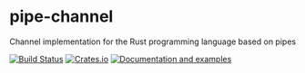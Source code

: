 # pipe-channel

Channel implementation for the Rust programming language based on pipes

[![Build Status](https://travis-ci.org/bugaevc/pipe-channel.svg?branch=master)](https://travis-ci.org/bugaevc/pipe-channel)
[![Crates.io](https://img.shields.io/crates/v/pipe-channel.svg)](https://crates.io/crates/pipe-channel)
[![Documentation and examples](https://img.shields.io/badge/docs-docs.rs-brightgreen.svg)](https://docs.rs/pipe-channel)
